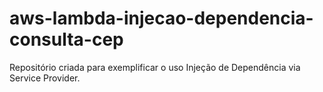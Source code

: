 # aws-lambda-injecao-dependencia-consulta-cep
Repositório criada para exemplificar o uso Injeção de Dependência via Service Provider.
